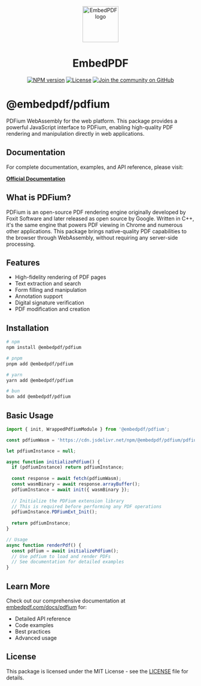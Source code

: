 <div align="center">
  <a href="https://wwww.embedpdf.com">
    <picture>
      <img alt="EmbedPDF logo" src="https://www.embedpdf.com/logo-192.png" height="96">
    </picture>
  </a>
  <h1>EmbedPDF</h1>

<a href="https://www.npmjs.com/package/@embedpdf/pdfium"><img alt="NPM version" src="https://img.shields.io/npm/v/@embedpdf/pdfium.svg?style=for-the-badge&labelColor=000000"></a>
<a href="https://github.com/embedpdf/embed-pdf-viewer/blob/main/packages/pdfium/LICENSE"><img alt="License" src="https://img.shields.io/npm/l/@embedpdf/pdfium.svg?style=for-the-badge&labelColor=000000"></a>
<a href="https://github.com/embedpdf/embed-pdf-viewer/discussions"><img alt="Join the community on GitHub" src="https://img.shields.io/badge/Join%20the%20community-blueviolet.svg?style=for-the-badge&labelColor=000000"></a>

</div>

# @embedpdf/pdfium

PDFium WebAssembly for the web platform. This package provides a powerful JavaScript interface to PDFium, enabling high-quality PDF rendering and manipulation directly in web applications.

## Documentation

For complete documentation, examples, and API reference, please visit:

**[Official Documentation](https://www.embedpdf.com/docs/pdfium/introduction)**

## What is PDFium?

PDFium is an open-source PDF rendering engine originally developed by Foxit Software and later released as open source by Google. Written in C++, it's the same engine that powers PDF viewing in Chrome and numerous other applications. This package brings native-quality PDF capabilities to the browser through WebAssembly, without requiring any server-side processing.

## Features

- High-fidelity rendering of PDF pages
- Text extraction and search
- Form filling and manipulation
- Annotation support
- Digital signature verification
- PDF modification and creation

## Installation

```bash
# npm
npm install @embedpdf/pdfium

# pnpm
pnpm add @embedpdf/pdfium

# yarn
yarn add @embedpdf/pdfium

# bun
bun add @embedpdf/pdfium
```

## Basic Usage

```javascript
import { init, WrappedPdfiumModule } from '@embedpdf/pdfium';

const pdfiumWasm = 'https://cdn.jsdelivr.net/npm/@embedpdf/pdfium/pdfium.wasm';

let pdfiumInstance = null;

async function initializePdfium() {
  if (pdfiumInstance) return pdfiumInstance;
  
  const response = await fetch(pdfiumWasm);
  const wasmBinary = await response.arrayBuffer();
  pdfiumInstance = await init({ wasmBinary });
  
  // Initialize the PDFium extension library
  // This is required before performing any PDF operations
  pdfiumInstance.PDFiumExt_Init();
  
  return pdfiumInstance;
}

// Usage
async function renderPdf() {
  const pdfium = await initializePdfium();
  // Use pdfium to load and render PDFs
  // See documentation for detailed examples
}
```

## Learn More

Check out our comprehensive documentation at [embedpdf.com/docs/pdfium](https://www.embedpdf.com/docs/pdfium/introduction) for:

- Detailed API reference
- Code examples
- Best practices
- Advanced usage

## License

This package is licensed under the MIT License - see the [LICENSE](LICENSE) file for details.
